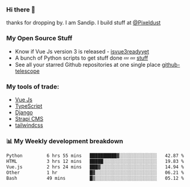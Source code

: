 ### Hi there 👋

thanks for dropping by.
I am Sandip. I build stuff at [@Pixeldust](github.com/pixeldust-in/)

###  **My Open Source Stuff**

 - Know if Vue Js version 3 is released -  [isvue3readyyet](https://github.com/sandiprb/isvue3readyyet)
 - A bunch of Python scripts to get stuff done 💤 💤 [stuff](https://github.com/sandiprb/stuff)
 - See all your starred Github repositories at one single place [github-telescope](https://github.com/sandiprb/github-telescope)



###  **My tools of trade:**
 - [Vue Js](https://github.com/vuejs/vue/)
 - [TypeScript](https://github.com/microsoft/TypeScript)
 - [Django](github.com/django/django)
 - [Strapi CMS](github.com/strapi/strapi)
 - [tailwindcss](https://github.com/tailwindlabs/tailwindcss)


###  📊 **My Weekly development breakdown**
<!--START_SECTION:waka-->

```txt
Python         6 hrs 55 mins   ██████████▓░░░░░░░░░░░░░░   42.87 %
HTML           3 hrs 12 mins   █████░░░░░░░░░░░░░░░░░░░░   19.83 %
Vue.js         2 hrs 24 mins   ███▓░░░░░░░░░░░░░░░░░░░░░   14.94 %
Other          1 hr            █▓░░░░░░░░░░░░░░░░░░░░░░░   06.21 %
Bash           49 mins         █▒░░░░░░░░░░░░░░░░░░░░░░░   05.12 %
```

<!--END_SECTION:waka-->
